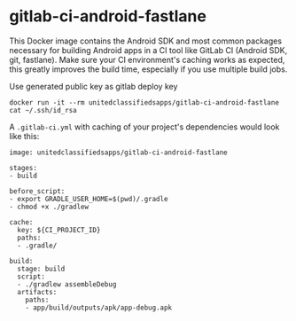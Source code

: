 # gitlab-ci-android-fastlane
This Docker image contains the Android SDK and most common packages necessary for building Android apps in a CI tool like GitLab CI (Android SDK, git, fastlane). Make sure your CI environment's caching works as expected, this greatly improves the build time, especially if you use multiple build jobs.

Use generated public key as gitlab deploy key

```
docker run -it --rm unitedclassifiedsapps/gitlab-ci-android-fastlane
cat ~/.ssh/id_rsa
```

A `.gitlab-ci.yml` with caching of your project's dependencies would look like this:

```
image: unitedclassifiedsapps/gitlab-ci-android-fastlane

stages:
- build

before_script:
- export GRADLE_USER_HOME=$(pwd)/.gradle
- chmod +x ./gradlew

cache:
  key: ${CI_PROJECT_ID}
  paths:
  - .gradle/

build:
  stage: build
  script:
  - ./gradlew assembleDebug
  artifacts:
    paths:
    - app/build/outputs/apk/app-debug.apk
```